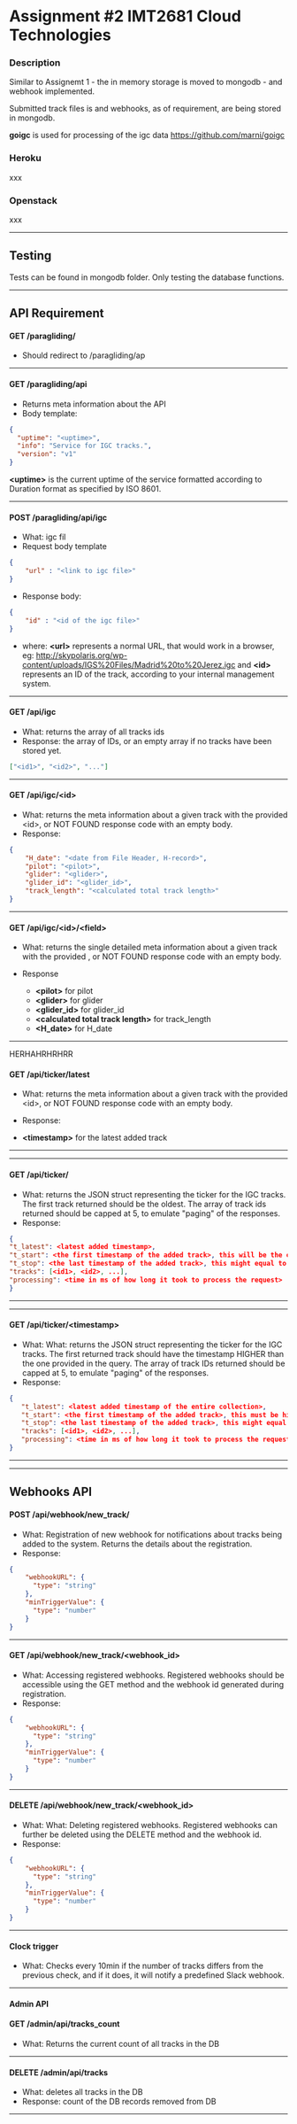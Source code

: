 # Assignment #2 IMT2681 Cloud Technologies

### Description
Similar to Assignemt 1 - the in memory storage is moved to mongodb - and webhook implemented.

Submitted track files is and webhooks, as of requirement, are being stored in mongodb.

**goigc** is used for processing of the igc data https://github.com/marni/goigc

### Heroku
xxx
### Openstack
xxx

---

## Testing

Tests can be found in mongodb folder.
Only testing the database functions.

---
## API Requirement
 #### GET /paragliding/
* Should redirect to /paragliding/ap

---

 #### GET /paragliding/api
* Returns meta information about the API 
* Body template:
```json
{
  "uptime": "<uptime>",
  "info": "Service for IGC tracks.",
  "version": "v1"
}
```
**\<uptime>** is the current uptime of the service formatted according to Duration format as specified by ISO 8601.


---

#### POST /paragliding/api/igc

* What: igc fil
* Request body template

```json
{
    "url" : "<link to igc file>"
}
```
 * Response body:
```json
{
    "id" : "<id of the igc file>"
}
```
* where: **\<url>** represents a normal URL, that would work in a browser, eg: http://skypolaris.org/wp-content/uploads/IGS%20Files/Madrid%20to%20Jerez.igc and **\<id>** represents an ID of the track, according to your internal management system.
---

#### GET /api/igc
* What: returns the array of all tracks ids
* Response: the array of IDs, or an empty array if no tracks have been stored yet.

```json
["<id1>", "<id2>", "..."]
```
---

#### GET /api/igc/\<id>

* What: returns the meta information about a given track with the provided \<id>, or NOT FOUND response code with an empty body.
* Response: 
```json
{
    "H_date": "<date from File Header, H-record>",
    "pilot": "<pilot>",
    "glider": "<glider>",
    "glider_id": "<glider_id>",
    "track_length": "<calculated total track length>"
}
```

---


#### GET /api/igc/\<id>/\<field>

* What: returns the single detailed meta information about a given track with the provided <id>, or NOT FOUND response code with an empty body.
* Response
 
    * **\<pilot>** for pilot
    * **\<glider>** for glider
    * **\<glider_id>** for glider_id
    * **\<calculated total track length>** for track_length
    * **\<H_date>** for H_date



---
HERHAHRHRHRR
#### GET /api/ticker/latest 

* What: returns the meta information about a given track with the provided \<id>, or NOT FOUND response code with an empty body.
* Response: 
  
* **\<timestamp>** for the latest added track 
---

---

#### GET /api/ticker/

* What: returns the JSON struct representing the ticker for the IGC tracks. The first track returned should be the oldest. The array of track ids returned should be capped at 5, to emulate "paging" of the responses.
* Response: 
```json
{
"t_latest": <latest added timestamp>,
"t_start": <the first timestamp of the added track>, this will be the oldest track recorded
"t_stop": <the last timestamp of the added track>, this might equal to t_latest if there are no more tracks left
"tracks": [<id1>, <id2>, ...],
"processing": <time in ms of how long it took to process the request>
}
```

---

---

#### GET /api/ticker/\<timestamp>

* What: What: returns the JSON struct representing the ticker for the IGC tracks. The first returned track should have the timestamp HIGHER than the one provided in the query. The array of track IDs returned should be capped at 5, to emulate "paging" of the responses.
* Response: 
```json
{
   "t_latest": <latest added timestamp of the entire collection>,
   "t_start": <the first timestamp of the added track>, this must be higher than the parameter provided in the query
   "t_stop": <the last timestamp of the added track>, this might equal to t_latest if there are no more tracks left
   "tracks": [<id1>, <id2>, ...],
   "processing": <time in ms of how long it took to process the request>
}
```

---

---

## Webhooks API

#### POST /api/webhook/new_track/

* What: Registration of new webhook for notifications about tracks being added to the system. Returns the details about the registration.
* Response: 
```json
{
    "webhookURL": {
      "type": "string"
    },
    "minTriggerValue": {
      "type": "number"
    }
}
```

---

#### GET /api/webhook/new_track/\<webhook_id>

* What: Accessing registered webhooks. Registered webhooks should be accessible using the GET method and the webhook id generated during registration.
* Response: 
```json
{
    "webhookURL": {
      "type": "string"
    },
    "minTriggerValue": {
      "type": "number"
    }
}
```

---


#### DELETE /api/webhook/new_track/\<webhook_id>

* What: What: Deleting registered webhooks. Registered webhooks can further be deleted using the DELETE method and the webhook id.
* Response: 
```json
{
    "webhookURL": {
      "type": "string"
    },
    "minTriggerValue": {
      "type": "number"
    }
}
```
---



#### Clock trigger

* What: Checks every 10min if the number of tracks differs from the previous check, and if it does, it will notify a predefined Slack webhook. 

---

#### Admin API 


#### GET /admin/api/tracks_count

* What:  Returns the current count of all tracks in the DB


---


#### DELETE /admin/api/tracks

* What: deletes all tracks in the DB
* Response: count of the DB records removed from DB
---










